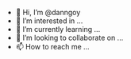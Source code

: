 - 👋 Hi, I’m @danngoy
- 👀 I’m interested in ...
- 🌱 I’m currently learning ...
- 💞️ I’m looking to collaborate on ...
- 📫 How to reach me ...

<!---
danngoy/danngoy is a ✨ special ✨ repository because its `README.md` (this file) appears on your GitHub profile.
You can click the Preview link to take a look at your changes.
--->
